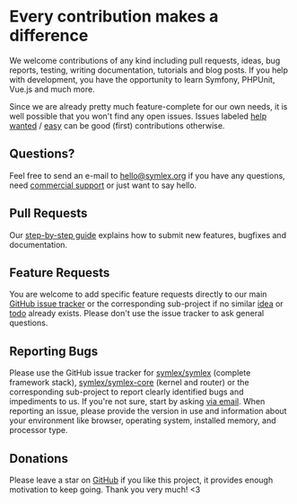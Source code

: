 # Every contribution makes a difference

We welcome contributions of any kind including pull requests, ideas, bug reports,
testing, writing documentation, tutorials and blog posts. If you help with development,
you have the opportunity to learn Symfony, PHPUnit, Vue.js and much more.

Since we are already pretty much feature-complete for our own needs, it is well possible that you won't find any open issues.
Issues labeled [help wanted](https://github.com/symlex/symlex/labels/help%20wanted) /
[easy](https://github.com/symlex/symlex/labels/easy) can be good (first) contributions otherwise.

## Questions?

Feel free to send an e-mail to [hello@symlex.org](mailto:hello@symlex.org) if you have any questions, 
need [commercial support](https://blog.liquidbytes.net/contact/) or just want to say hello.

## Pull Requests

Our [step-by-step guide](https://github.com/symlex/symlex/wiki/Pull-Requests) explains how to submit new features, bugfixes and documentation.

## Feature Requests

You are welcome to add specific feature requests directly to our main [GitHub issue tracker](https://github.com/symlex/symlex/issues)
or the corresponding sub-project if no similar [idea](https://github.com/symlex/symlex/labels/idea)
or [todo](https://github.com/symlex/symlex/labels/todo) already exists.
Please don't use the issue tracker to ask general questions.

## Reporting Bugs

Please use the GitHub issue tracker for [symlex/symlex](https://github.com/symlex/symlex/issues) (complete framework stack), 
[symlex/symlex-core](https://github.com/symlex/symlex-core/issues) (kernel and router) 
or the corresponding sub-project to report clearly identified bugs and impediments to us.
If you're not sure, start by asking [via email](mailto:hello@symlex.org).
When reporting an issue, please provide the version in use and information about your environment like browser, operating system, installed memory, and processor type.

## Donations

Please leave a star on [GitHub](https://github.com/symlex/symlex) if you like this project, it provides enough motivation to keep going.
Thank you very much! <3
